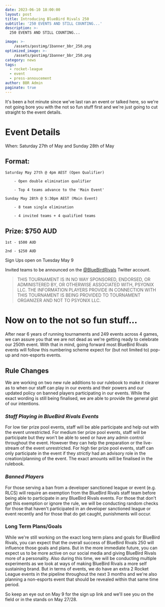 ```yaml
---
date: 2023-06-10 18:00:00
layout: post
title: Introducing BlueBird Rivals 250
subtitle: '250 EVENTS AND STILL COUNTING...'
description: >-
  250 EVENTS AND STILL COUNTING...

image: >-
    /assets/postimg/1banner_bbr_250.png
optimized_image: >-
    /assets/postimg/1banner_bbr_250.png
category: news
tags:
  - rocket-league
  - event
  - press-annoucement
author: BBR Admin
paginate: true
---
```

It's been a hot minute since we've last ran an event or talked here, so we're not going bore you with the not so fun stuff first and we're just going to cut straight to the event details.

# Event Details

When: Saturday 27th of May and Sunday 28th of May

## Format:

	Saturday May 27th @ 4pm AEST (Open Qualifier) 

		- Open double elimination qualifier

		- Top 4 teams advance to the 'Main Event'

	Sunday May 28th @ 5:30pm AEST (Main Event)

		- 8 team single elimination

		- 4 invited teams + 4 qualified teams

## Prize: $750 AUD

	1st - $500 AUD

	2nd - $250 AUD

Sign Ups open on Tuesday May 9

Invited teams to be announced on the [@BlueBirdRivals](https://twitter.com/bluebirdrivals) Twitter account.

> THIS TOURNAMENT IS IN NO WAY SPONSORED, ENDORSED, OR ADMINISTERED BY, OR OTHERWISE ASSOCIATED WITH, PSYONIX LLC. THE INFORMATION PLAYERS PROVIDE IN CONNECTION WITH THIS TOURNAMENT IS BEING PROVIDED TO TOURNAMENT ORGANIZER AND NOT TO PSYONIX LLC.

# Now on to the not so fun stuff...

After near 6 years of running tournaments and 249 events across 4 games, we can assure you that we are not dead as we're getting ready to celebrate our 250th event. With that in mind, going forward most BlueBird Rivals events will follow this numbering scheme expect for (but not limited to) pop-up and non-esports events.

## Rule Changes

We are working on two new rule additions to our rulebook to make it clearer as to when our staff can play in our events and their powers and our updated policy on banned players participating in our events. While the exact wording is still being finalised, we are able to provide the general gist of our intentions.

### *Staff Playing in BlueBird Rivals Events*

For low tier prize pool events, staff will be able participate and help out with the event unrestricted. For medium tier prize pool events, staff will be participate but they won't be able to seed or have any admin control throughout the event. However they can help the preparation or the live-stream of the event unrestricted. For high tier prize pool events, staff can only participate in the event if they *strictly* had an advisory role in the creation/planning of the event. The exact amounts will be finalised in the rulebook.

### *Banned Players*

For those serving a ban from a developer sanctioned league or event (e.g. RLCS) will require an exemption from the BlueBird Rivals staff team before being able to participate in any BlueBird Rivals events. For those that don't get this exemption or ignore the rule, we will be conducting random checks for those that haven't participated in an developer sanctioned league or event recently and for those that do get caught, punishments will occur.

### Long Term Plans/Goals

While we're still working on the exact long term plans and goals for BlueBird Rivals, you can expect that the overall success of BlueBird Rivals 250 will influence those goals and plans. But in the more immediate future, you can expect us to be more active on our social media and giving BlueBird Rivals more of a personality. Also during this time, we will be conducting multiple experiments as we look at ways of making BlueBird Rivals a more self sustaining brand. But in terms of events, we do have an extra 2 Rocket League events in the pipeline throughout the next 3 months and we're also planning a non-esports event that should be revealed within that same time period.

So keep an eye out on May 9 for the sign up link and we'll see you on the field or in the stands on May 27/28.

